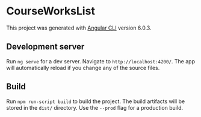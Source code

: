 # CourseWorksList

This project was generated with [Angular CLI](https://github.com/angular/angular-cli) version 6.0.3.

## Development server

Run `ng serve` for a dev server. Navigate to `http://localhost:4200/`. The app will automatically reload if you change any of the source files.
## Build

Run `npm run-script build` to build the project. The build artifacts will be stored in the `dist/` directory. Use the `--prod` flag for a production build.
